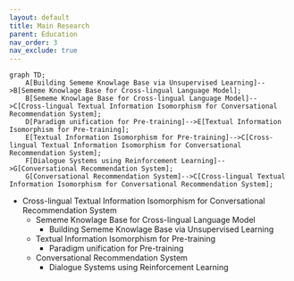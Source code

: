 ```yaml
---
layout: default
title: Main Research
parent: Education
nav_order: 3
nav_exclude: true
---
```


```mermaid
graph TD;
    A[Building Sememe Knowlage Base via Unsupervised Learning]-->B[Sememe Knowlage Base for Cross-lingual Language Model];
    B[Sememe Knowlage Base for Cross-lingual Language Model]-->C[Cross-lingual Textual Information Isomorphism for Conversational Recommendation System];
    D[Paradigm unification for Pre-training]-->E[Textual Information Isomorphism for Pre-training];
    E[Textual Information Isomorphism for Pre-training]-->C[Cross-lingual Textual Information Isomorphism for Conversational Recommendation System];
    F[Dialogue Systems using Reinforcement Learning]-->G[Conversational Recommendation System];
    G[Conversational Recommendation System]-->C[Cross-lingual Textual Information Isomorphism for Conversational Recommendation System];
```
* Cross-lingual Textual Information Isomorphism for Conversational Recommendation System  
  * Sememe Knowlage Base for Cross-lingual Language Model  
    * Building Sememe Knowlage Base via Unsupervised Learning  
  * Textual Information Isomorphism for Pre-training  
    * Paradigm unification for Pre-training  
  * Conversational Recommendation System  
    * Dialogue Systems using Reinforcement Learning  